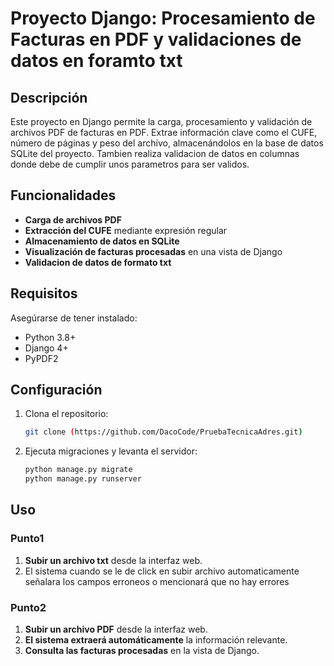 # Proyecto Django: Procesamiento de Facturas en PDF y validaciones de datos en foramto txt

## Descripción
Este proyecto en Django permite la carga, procesamiento y validación de archivos PDF de facturas en PDF. Extrae información clave como el CUFE, número de páginas y peso del archivo, almacenándolos en la base de datos SQLite del proyecto.
Tambien realiza validacion de datos en columnas donde debe de cumplir unos parametros para ser validos. 

## Funcionalidades
- **Carga de archivos PDF**
- **Extracción del CUFE** mediante expresión regular
- **Almacenamiento de datos en SQLite**
- **Visualización de facturas procesadas** en una vista de Django
- **Validacion de datos de formato txt** 

## Requisitos
Asegúrarse de tener instalado:
- Python 3.8+
- Django 4+
- PyPDF2


## Configuración
1. Clona el repositorio:
   ```bash
   git clone (https://github.com/DacoCode/PruebaTecnicaAdres.git)
   ```

3. Ejecuta migraciones y levanta el servidor:
   ```bash
   python manage.py migrate
   python manage.py runserver
   ```

## Uso

### Punto1
1. **Subir un archivo txt** desde la interfaz web.
2. El sistema cuando se le de click en subir archivo automaticamente señalara los campos erroneos o mencionará que no hay errores
   
### Punto2
1. **Subir un archivo PDF** desde la interfaz web.
2. **El sistema extraerá automáticamente** la información relevante.
3. **Consulta las facturas procesadas** en la vista de Django.

